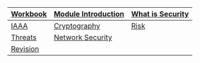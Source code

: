 |[Workbook](https://teachingmaterial.github.io/ELEE1171_Exercises/)| [Module Introduction](content/ModuleIntroduction/moduleIntroduction.html)|[What is Security](content/WhatIsSecurity/WhatIsSecurity.html)|
|----|---|---|
|[IAAA](./content/IAAA/IAAA.html)|[Cryptography](./content/Cryptography/Cryptography.html)|[Risk](content/SecurityRisks/SecurityRisks.html)|
|[Threats](./content/CommonThreatActors/CommonThreatActors.html)|[Network Security](./content/NetworkSecurity/NetworkSecurity.html)||
|[Revision](content//Revision/Revision.html)|||